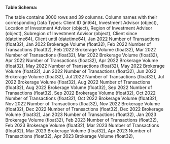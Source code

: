 **Table Schema:**

The table contains 3000 rows and 39 columns.
Column names with their corresponding Data Types:
Client ID (int64),
Investment Advisor (object),
Location of Investment Advisor (object),
Region of Investment Advisor (object),
Subregion of Investment Advisor (object),
Client since (datetime64),
Client until (datetime64),
Jan 2022 Number of Transactions (float32),
Jan 2022 Brokerage Volume (float32),
Feb 2022 Number of Transactions (float32),
Feb 2022 Brokerage Volume (float32),
Mar 2022 Number of Transactions (float32),
Mar 2022 Brokerage Volume (float32),
Apr 2022 Number of Transactions (float32),
Apr 2022 Brokerage Volume (float32),
May 2022 Number of Transactions (float32),
May 2022 Brokerage Volume (float32),
Jun 2022 Number of Transactions (float32),
Jun 2022 Brokerage Volume (float32),
Jul 2022 Number of Transactions (float32),
Jul 2022 Brokerage Volume (float32),
Aug 2022 Number of Transactions (float32),
Aug 2022 Brokerage Volume (float32),
Sep 2022 Number of Transactions (float32),
Sep 2022 Brokerage Volume (float32),
Oct 2022 Number of Transactions (float32),
Oct 2022 Brokerage Volume (float32),
Nov 2022 Number of Transactions (float32),
Nov 2022 Brokerage Volume (float32),
Dec 2022 Number of Transactions (float32),
Dec 2022 Brokerage Volume (float32),
Jan 2023 Number of Transactions (float32),
Jan 2023 Brokerage Volume (float32),
Feb 2023 Number of Transactions (float32),
Feb 2023 Brokerage Volume (float32),
Mar 2023 Number of Transactions (float32),
Mar 2023 Brokerage Volume (float32),
Apr 2023 Number of Transactions (float32),
Apr 2023 Brokerage Volume (float32),